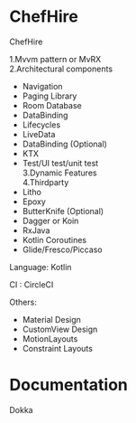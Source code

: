 # ChefHire
ChefHire

1.Mvvm pattern or MvRX              
2.Architectural components
* Navigation
* Paging Library
* Room Database
* DataBinding
* Lifecycles
* LiveData
* DataBinding (Optional)
* KTX
* Test/UI test/unit test   
3.Dynamic Features  
4.Thirdparty 
* Litho
* Epoxy
* ButterKnife (Optional)
* Dagger or Koin 
* RxJava
* Kotlin Coroutines
* Glide/Fresco/Piccaso


Language: Kotlin

CI : CircleCI 

Others:
* Material Design
* CustomView Design
* MotionLayouts
* Constraint Layouts

# Documentation
Dokka
